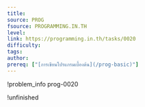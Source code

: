 ```yaml
---
title: 
source: PROG
fsource: PROGRAMMING.IN.TH
level:
link: https://programming.in.th/tasks/0020
difficulty: 
tags: 
author: 
prereq: ["[การเขียนโปรแกรมเบื้องต้น](/prog-basic)"]
---
```


!problem_info prog-0020

!unfinished
